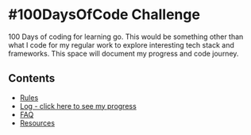 # #100DaysOfCode Challenge

100 Days of coding for learning go. This would be something other than what I code for my regular work to explore interesting tech stack and frameworks. This space will document my progress and code journey.

## Contents

* [Rules](rules.md)
* [Log - click here to see my progress](log.md)
* [FAQ](FAQ.md)
* [Resources](resources.md)
